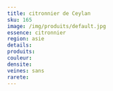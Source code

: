 ```yaml
---
title: citronnier de Ceylan
sku: 165
image: /img/produits/default.jpg
essence: citronnier
region: asie
details: 
produits:
couleur: 
densite: 
veines: sans
rarete: 
---
```

